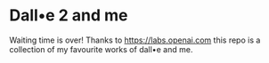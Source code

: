 # Dall•e 2 and me

Waiting time is over! Thanks to https://labs.openai.com this repo is a collection of my favourite works of dall•e and me.

